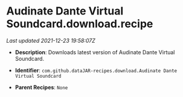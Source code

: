 # Audinate Dante Virtual Soundcard.download.recipe

_Last updated 2021-12-23 19:58:07Z_

- **Description**: Downloads latest version of Audinate Dante Virtual Soundcard.

- **Identifier**: `com.github.dataJAR-recipes.download.Audinate Dante Virtual Soundcard`

- **Parent Recipes**: `None`